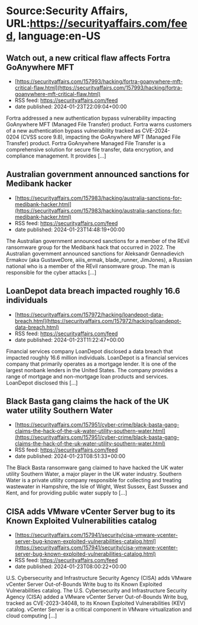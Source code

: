 # Source:Security Affairs, URL:https://securityaffairs.com/feed, language:en-US

## Watch out, a new critical flaw affects Fortra GoAnywhere MFT
 - [https://securityaffairs.com/157993/hacking/fortra-goanywhere-mft-critical-flaw.html](https://securityaffairs.com/157993/hacking/fortra-goanywhere-mft-critical-flaw.html)
 - RSS feed: https://securityaffairs.com/feed
 - date published: 2024-01-23T22:09:04+00:00

Fortra addressed a new authentication bypass vulnerability impacting GoAnywhere MFT (Managed File Transfer) product. Fortra warns customers of a new authentication bypass vulnerability tracked as CVE-2024-0204 (CVSS score 9.8), impacting the GoAnywhere MFT (Managed File Transfer) product. Fortra GoAnywhere Managed File Transfer is a comprehensive solution for secure file transfer, data encryption, and compliance management. It provides [&#8230;]

## Australian government announced sanctions for Medibank hacker
 - [https://securityaffairs.com/157983/hacking/australia-sanctions-for-medibank-hacker.html](https://securityaffairs.com/157983/hacking/australia-sanctions-for-medibank-hacker.html)
 - RSS feed: https://securityaffairs.com/feed
 - date published: 2024-01-23T14:48:19+00:00

The Australian government announced sanctions for a member of the REvil ransomware group for the Medibank hack that occurred in 2022. The Australian government announced sanctions for Aleksandr Gennadievich Ermakov (aka GustaveDore, aiiis_ermak, blade_runner, JimJones), a Russian national who is a member of the REvil ransomware group. The man is responsible for the cyber attacks [&#8230;]

## LoanDepot data breach impacted roughly 16.6 individuals
 - [https://securityaffairs.com/157972/hacking/loandepot-data-breach.html](https://securityaffairs.com/157972/hacking/loandepot-data-breach.html)
 - RSS feed: https://securityaffairs.com/feed
 - date published: 2024-01-23T11:22:47+00:00

Financial services company LoanDepot disclosed a data breach that impacted roughly 16.6 million individuals. LoanDepot is a financial services company that primarily operates as a mortgage lender. It is one of the largest nonbank lenders in the United States. The company provides a range of mortgage and non-mortgage loan products and services. LoanDepot disclosed this [&#8230;]

## Black Basta gang claims the hack of the UK water utility Southern Water
 - [https://securityaffairs.com/157951/cyber-crime/black-basta-gang-claims-the-hack-of-the-uk-water-utility-southern-water.html](https://securityaffairs.com/157951/cyber-crime/black-basta-gang-claims-the-hack-of-the-uk-water-utility-southern-water.html)
 - RSS feed: https://securityaffairs.com/feed
 - date published: 2024-01-23T08:51:33+00:00

The Black Basta ransomware gang claimed to have hacked the UK water utility Southern Water, a major player in the UK water industry. Southern Water is a private utility company responsible for collecting and treating wastewater in Hampshire, the Isle of Wight, West Sussex, East Sussex and Kent, and for providing public water supply to [&#8230;]

## CISA adds VMware vCenter Server bug to its Known Exploited Vulnerabilities catalog
 - [https://securityaffairs.com/157941/security/cisa-vmware-vcenter-server-bug-known-exploited-vulnerabilities-catalog.html](https://securityaffairs.com/157941/security/cisa-vmware-vcenter-server-bug-known-exploited-vulnerabilities-catalog.html)
 - RSS feed: https://securityaffairs.com/feed
 - date published: 2024-01-23T08:00:22+00:00

U.S. Cybersecurity and Infrastructure Security Agency (CISA) adds VMware vCenter Server Out-of-Bounds Write bug to its Known Exploited Vulnerabilities catalog. The U.S. Cybersecurity and Infrastructure Security Agency (CISA) added a VMware vCenter Server Out-of-Bounds Write bug, tracked as CVE-2023-34048, to its Known Exploited Vulnerabilities (KEV) catalog. vCenter Server is a critical component in VMware virtualization and cloud computing [&#8230;]

